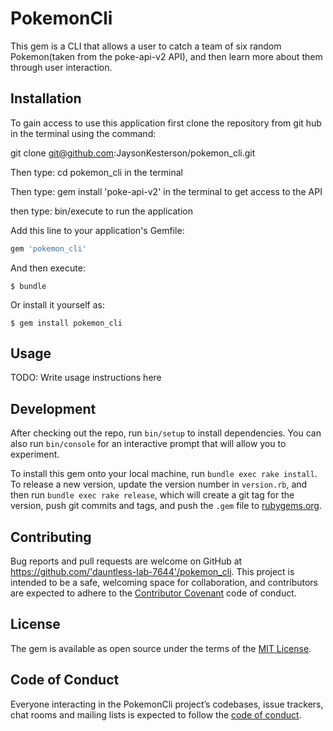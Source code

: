 # PokemonCli

This gem is a CLI that allows a user to catch a team of six random Pokemon(taken from the poke-api-v2 API), 
and then learn more about them through user interaction.

## Installation

To gain access to use this application first clone the repository from
git hub in the terminal using the command:

git clone git@github.com:JaysonKesterson/pokemon_cli.git

Then type: cd pokemon_cli in the terminal 

Then type: gem install 'poke-api-v2' in the terminal to get access to the API

then type: bin/execute to run the application

Add this line to your application's Gemfile:

```ruby
gem 'pokemon_cli'
```

And then execute:

    $ bundle

Or install it yourself as:

    $ gem install pokemon_cli

## Usage

TODO: Write usage instructions here

## Development

After checking out the repo, run `bin/setup` to install dependencies. You can also run `bin/console` for an interactive prompt that will allow you to experiment.

To install this gem onto your local machine, run `bundle exec rake install`. To release a new version, update the version number in `version.rb`, and then run `bundle exec rake release`, which will create a git tag for the version, push git commits and tags, and push the `.gem` file to [rubygems.org](https://rubygems.org).

## Contributing

Bug reports and pull requests are welcome on GitHub at https://github.com/'dauntless-lab-7644'/pokemon_cli. This project is intended to be a safe, welcoming space for collaboration, and contributors are expected to adhere to the [Contributor Covenant](http://contributor-covenant.org) code of conduct.

## License

The gem is available as open source under the terms of the [MIT License](https://opensource.org/licenses/MIT).

## Code of Conduct

Everyone interacting in the PokemonCli project’s codebases, issue trackers, chat rooms and mailing lists is expected to follow the [code of conduct](https://github.com/'dauntless-lab-7644'/pokemon_cli/blob/master/CODE_OF_CONDUCT.md).
